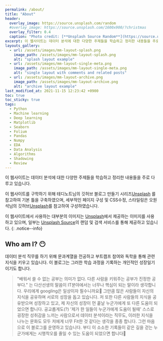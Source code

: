 ```yaml
---
permalink: /about/
title: "About"
header:
  overlay_image: https://source.unsplash.com/random
  #overlay_image: https://source.unsplash.com/1600x900/?christmas
  overlay_filter: 0.4
  caption: "Photo credit: [**Unsplash Source Random**](https://source.unsplash.com)"
excerpt: 이 웹사이트는 데이터 분석에 대한 다양한 주제들을 학습하고 정리한 내용들을 주로 다루고 있습니다.
layouts_gallery:
  - url: /assets/images/mm-layout-splash.png
    image_path: /assets/images/mm-layout-splash.png
    alt: "splash layout example"
  - url: /assets/images/mm-layout-single-meta.png
    image_path: /assets/images/mm-layout-single-meta.png
    alt: "single layout with comments and related posts"
  - url: /assets/images/mm-layout-archive.png
    image_path: /assets/images/mm-layout-archive.png
    alt: "archive layout example"
last_modified_at: 2021-11-15 12:23:42 +0900
toc: true
toc_sticky: true
tags:
  - Python
  - Machine learning
  - Deep learning
  - Matplotlib
  - Seaborn
  - Folium
  - Pandas
  - Numpy
  - EDA
  - Data Analysis
  - Algorithms
  - Shadowing
  - Review
---
```


이 웹사이트는 데이터 분석에 대한 다양한 주제들을 학습하고 정리한 내용들을 주로 다루고 있습니다.

이 웹사이트를 구학하기 위해 테디노트님의 깃허브 블로그 만들기 시리즈<a href="https://www.youtube.com/watch?v=--MMmHbSH9k&list=PLIMb_GuNnFwfQBZQwD-vCZENL5YLDZekr">Unsplash</a> 를 참고하여 기본 틀을 구축하였으며, 세부적인 페이지 구성 및 CSS수정, 스타일링은 오원석님의 깃허브<a href="https://github.com/wonseoko/wonseoko.github.io">Unsplash</a>를 참고하여 구성하였습니다.

이 웹사이트에서 사용하는 대부분의 이미지는 <a href="https://unsplash.com">Unsplash</a>에서 
제공하는 이미지를 사용하고 있으며, 일부는 <a href="https://source.unsplash.com/">Unsplash Source</a>의 랜덤 및 검색 서비스를 통해 제공하고 있습니다.
{: .notice--info}

## Who am I? 😶

데이터 분석 직무를 하기 위해 문과계열을 전공하고 부트캠프 참여와 독학을 통해 관련 지식을 키우고 있습니다. 이 블로그는 그러한 학습 과정을 기록하는 개인적인 성장일기 이기도 합니다.

> "배워서 쓸 수 없는 공부는 의미가 없다. 다른 사람을 키워주는 공부가 진정한 공부다." 는 다산선생의 말씀이 IT분야에서는 너무나 핵심이 되는 말이라 생각합니다.
우리에게 googling은 일상이자 필수니까요🤣 그만큼 많은 사람들이 자신의 지식을 공유하며 서로의 성장을 돕고 있습니다. 
저 또한 다른 사람들의 지식을 공유받으며 성장하고 있고, 제 자신의 성장이 먼 훝날 누군가에게 또 다른 도움이 되었으면 합니다.
공교롭게도(?) '제가 한 일들이 누군가에게 도움이 될때' 스스로 굉장한 성취감을 느끼는 사람으로서 데이터 분석이라는 직무도, 이러한 지식을 나누는 문화도 모두 저에게 너무 Fit한 것 같다는 생각을 종종 합니다.
그런 마음으로 이 블로그를 운영하고 있습니다. 부디 이 소소한 기록들이 같은 길을 걷는 누군가에게는 시행착오를 줄일 수 있는 도움이 되었으면 합니다🙏